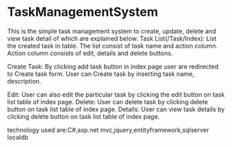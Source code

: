 # TaskManagementSystem

This is the simple task management system to create, update, delete and view task detail of which are explained below.
Task List(/Task/Index): List the created task in table. The list consist of task name and action column. Action column consists of edit, details and delete buttons.

Create Task: By clicking add task button in index page user are redirected to Create task form. User can 
Create task by inserting task name, description.

Edit: User can also edit the particular task by clicking the edit button on task list table of index page.
Delete: User can delete task by clicking delete button on task list table of index page.
Details: User can view task details by clicking delete button on task list table of index page.

technology used are:C#,asp.net mvc,jquery,entityframework,sqlserver localdb
